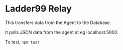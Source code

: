 # Ladder99 Relay

This transfers data from the Agent to the Database.

It polls JSON data from the agent at eg localhost:5000.

To test, `npm test`.
